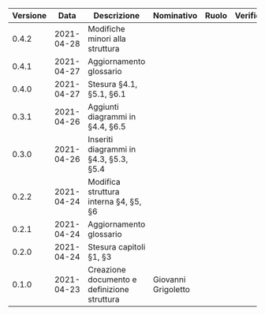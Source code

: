 | Versione | Data 	    | Descrizione 	                                     | Nominativo 	      | Ruolo 	| Verificatore  |
|--------- |------	    |-------------	                                     |------------	      |-------	|----------     |
|   0.4.2  | 2021-04-28 | Modifiche minori alla struttura                    |            	      |       	|               |
|   0.4.1  | 2021-04-27 | Aggiornamento glossario                            |            	      |       	|               |
|   0.4.0  | 2021-04-27 | Stesura §4.1, §5.1, §6.1                           |            	      |       	|               |
|   0.3.1  | 2021-04-26 | Aggiunti diagrammi in §4.4, §6.5                   |            	      |       	|               |
|   0.3.0  | 2021-04-26 | Inseriti diagrammi in §4.3, §5.3, §5.4             |            	      |       	|               |
|   0.2.2  | 2021-04-24 | Modifica struttura interna §4, §5, §6              |            	      |       	|               |
|   0.2.1  | 2021-04-24 | Aggiornamento glossario                            |            	      |       	|               |
|   0.2.0  | 2021-04-24 | Stesura capitoli §1, §3                            |            	      |       	|               |
|   0.1.0  | 2021-04-23 | Creazione documento e definizione struttura        | Giovanni Grigoletto|       	|               |